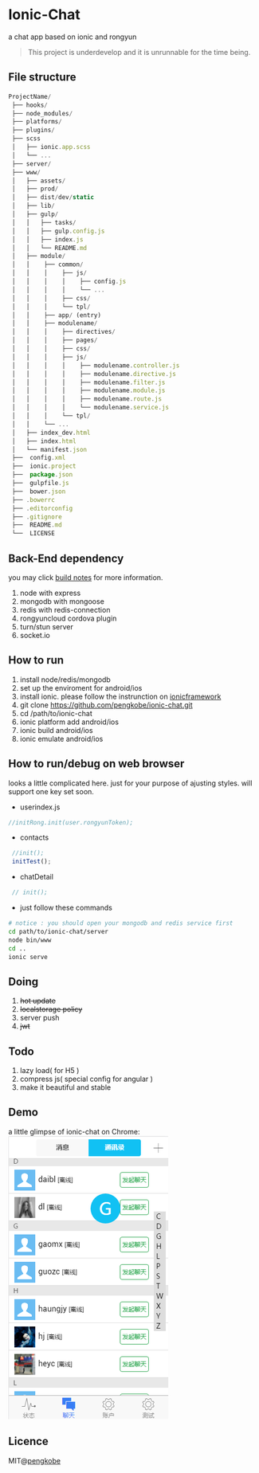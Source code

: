 # Ionic-Chat
a chat app based on ionic and rongyun  
> This project is underdevelop and it is unrunnable for the time being. 


## File structure
   ```javascript
   ProjectName/
    ├── hooks/
    ├── node_modules/  
    ├── platforms/ 
    ├── plugins/ 
    ├── scss
    │   ├── ionic.app.scss
    │   └── ...
    ├── server/                   
    ├── www/                      
    │   ├── assets/
    │   ├── prod/
    │   ├── dist/dev/static 
    │   ├── lib/
    │   ├── gulp/ 
    │   │   ├── tasks/
    │   │   ├── gulp.config.js
    │   │   ├── index.js
    │   │   └── README.md
    │   ├── module/
    │   │    ├── common/
    │   │    │    ├── js/
    │   │    │    │    ├── config.js 
    │   │    │    │    └── ...
    │   │    │    ├── css/
    │   │    │    └── tpl/
    │   │    ├── app/ (entry)
    │   │    ├── modulename/ 
    │   │    │    ├── directives/ 
    │   │    │    ├── pages/ 
    │   │    │    ├── css/
    │   │    │    ├── js/
    │   │    │    │    ├── modulename.controller.js
    │   │    │    │    ├── modulename.directive.js
    │   │    │    │    ├── modulename.filter.js
    │   │    │    │    ├── modulename.module.js
    │   │    │    │    ├── modulename.route.js
    │   │    │    │    └── modulename.service.js
    │   │    │    └── tpl/
    │   │    └── ... 
    │   ├── index_dev.html 
    │   ├── index.html
    │   └── manifest.json 
    ├──  config.xml
    ├──  ionic.project
    ├──  package.json
    ├──  gulpfile.js
    ├──  bower.json
    ├── .bowerrc
    ├── .editorconfig
    ├── .gitignore
    ├──  README.md
    └──  LICENSE
   ```

## Back-End dependency
you may click [build notes](server/README.md) for more information.   
   
1. node with express
2. mongodb with mongoose
3. redis with redis-connection
4. rongyuncloud cordova plugin
5. turn/stun server
6. socket.io

## How to run
1. install node/redis/mongodb
2. set up the enviroment for android/ios
3. install ionic. please follow the instrunction on [ionicframework](http://ionicframework.com/getting-started/)
4. git clone https://github.com/pengkobe/ionic-chat.git
5. cd /path/to/ionic-chat
6. ionic platform add android/ios
7. ionic build android/ios
8. ionic emulate android/ios


## How to run/debug on web browser
looks a little complicated here. just for your purpose of ajusting styles. 
will support one key set soon.
+ userindex.js
```javascript
//initRong.init(user.rongyunToken);
```
  
+ contacts
```javascript
 //init();
 initTest();
```
    
+ chatDetail
```javascript
 // init();
```
  
+ just follow these commands 
```bash
# notice : you should open your mongodb and redis service first
cd path/to/ionic-chat/server
node bin/www
cd ..
ionic serve 
```

## Doing
1. ~~hot update~~
2. ~~localstorage policy~~
3. server push 
4. ~~jwt~~

## Todo
1. lazy load( for H5 )
2. compress js( special config for angular )
3. make it beautiful and stable

## Demo
a little glimpse of ionic-chat on Chrome:  
![ionic-chat-demo](./demo/ionic-chat-demo.png)

## Licence
MIT@[pengkobe](yipeng.info)
